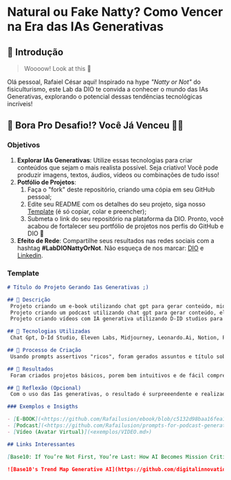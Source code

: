 # Natural ou Fake Natty? Como Vencer na Era das IAs Generativas

## 🚀 Introdução

> Woooow! Look at this 👀

Olá pessoal, Rafaiel César aqui! Inspirado na hype _"Natty or Not"_ do fisiculturismo, este Lab da DIO te convida a conhecer o mundo das IAs Generativas, explorando o potencial dessas tendências tecnológicas incríveis!

## 🎯 Bora Pro Desafio!? Você Já Venceu 💪🤓

### Objetivos

1. **Explorar IAs Generativas**: Utilize essas tecnologias para criar conteúdos que sejam o mais realista possível. Seja criativo! Você pode produzir imagens, textos, áudios, vídeos ou combinações de tudo isso!
1. **Potfólio de Projetos**:
    1. Faça o "fork" deste repositório, criando uma cópia em seu GitHub pessoal;
    2. Edite seu README com os detalhes do seu projeto, siga nosso [Template](#template) (é só copiar, colar e preencher);
    3. Submeta o link do seu repositório na plataforma da DIO. Pronto, você acabou de fortalecer seu portfólio de projetos nos perfis do GitHub e DIO 🚀
1. **Efeito de Rede**: Compartilhe seus resultados nas redes sociais com a hashtag **#LabDIONattyOrNot**. Não esqueça de nos marcar: [DIO](<https://www.linkedin.com/school/dio-makethechange>) e [Linkedin](<https://www.linkedin.com/in/rafaelcesarprestes>).

### Template

```markdown
# Título do Projeto Gerando Ias Generativas ;)

## 📒 Descrição
 Projeto criando um e-book utilizando chat gpt para gerar conteúdo, midjourney para gerar imagem e power point para criar os slides. 
 Projeto criando um podcast utilizando chat gpt para gerar conteúdo, eleven labs para gerar o aúdio, capcut para edição e Notion como template para organizar o conteúdo.  
 Projeto criando vídeos com IA generativa utilizando D-ID studios para gerar vídeo e voz.

## 🤖 Tecnologias Utilizadas
 Chat Gpt, D-Id Studio, Eleven Labs, Midjourney, Leonardo.Ai, Notion, Power Point.

## 🧐 Processo de Criação
 Usando prompts assertivos "ricos", foram gerados assuntos e título sobre Python básico e suas syntaxes, após gerar o assunto foram utilizadas as IAs descritas para produzir o material.   

## 🚀 Resultados
 Foram criados projetos básicos, porem bem intuitivos e de fácil compreensão.

## 💭 Reflexão (Opcional)
 Com o uso das Ias generativas, o resultado é surpreeendente e realizado de maneira rápida e eficiente. 

### Exemplos e Insigths

- [E-BOOK](<https://github.com/Rafailusion/ebook/blob/c5132d98baa16fea1fb862a5602d03d5fdbc2187/Apresenta%C3%A7%C3%A3o.pdf>)
- [Podcast](<https://github.com/Rafailusion/prompts-for-podcast-generate-by-ia/blob/main/prompts%20for%20podcast%20generate%20by%20ia/prompts-for-podcast-generate-by-ia/output/Podcast%20Rafael%20editado.mp4>)
- [Vídeo (Avatar Virtual)](<exemplos/VIDEO.md>)

## Links Interessantes

[Base10: If You’re Not First, You’re Last: How AI Becomes Mission Critical](https://base10.vc/post/generative-ai-mission-critical/)

![Base10's Trend Map Generative AI](https://github.com/digitalinnovationone/lab-natty-or-not/assets/730492/f4df26e8-f8f7-4419-8252-c69d73ea930c)
